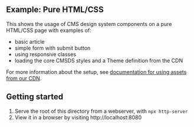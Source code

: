 ## Example: Pure HTML/CSS

This shows the usage of CMS design system components on a pure HTML/CSS page with examples of:

- basic article
- simple form with submit button
- using responsive classes
- loading the core CMSDS styles and a Theme definition from the CDN

For more information about the setup, see [documentation for using assets from our CDN](https://design.cms.gov/getting-started/developers/installation?theme=core#utilize-the-cdn).

## Getting started

1. Serve the root of this directory from a webserver, with `npx http-server`
2. View it in a browser by visiting http://localhost:8080
